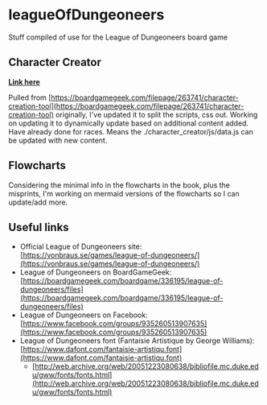 # leagueOfDungeoneers

Stuff compiled of use for the League of Dungeoneers board game

## Character Creator

**[Link here](http://knowhowit.com.au/leagueOfDungeoneers/character_creator/character_creator.html)**

Pulled from [https://boardgamegeek.com/filepage/263741/character-creation-tool](https://boardgamegeek.com/filepage/263741/character-creation-tool) originally, I've updated it to split the scripts, css out.  Working on updating it to dynamically update based on additional content added.  Have already done for races.  Means the ./character_creator/js/data.js can be updated with new content.

## Flowcharts

Considering the minimal info in the flowcharts in the book, plus the misprints, I'm working on mermaid versions of the flowcharts so I can update/add more.

## Useful links

* Official League of Dungeoneers site: [https://vonbraus.se/games/league-of-dungeoneers/](https://vonbraus.se/games/league-of-dungeoneers/)
* League of Dungeoneers on BoardGameGeek: [https://boardgamegeek.com/boardgame/336195/league-of-dungeoneers/files](https://boardgamegeek.com/boardgame/336195/league-of-dungeoneers/files)
* League of Dungeoneers on Facebook: [https://www.facebook.com/groups/935260513907635](https://www.facebook.com/groups/935260513907635)
* League of Dungeoneers font (Fantaisie Artistique by George Williams): [https://www.dafont.com/fantaisie-artistiqu.font](https://www.dafont.com/fantaisie-artistiqu.font)
  * [http://web.archive.org/web/20051223080638/bibliofile.mc.duke.edu/gww/fonts/fonts.html](http://web.archive.org/web/20051223080638/bibliofile.mc.duke.edu/gww/fonts/fonts.html)